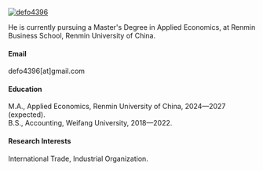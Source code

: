 

[![defo4396](https://img.shields.io/badge/defo4396-github-blue?logo=github)](https://github.com/defo4396)

He is currently pursuing a Master's Degree in Applied Economics, at Renmin Business School, Renmin University of China.

#### Email
defo4396[at]gmail.com

#### Education
M.A., Applied Economics, Renmin University of China, 2024—2027 (expected).\
B.S., Accounting, Weifang University, 2018—2022.

#### Research Interests
International Trade, Industrial Organization.

